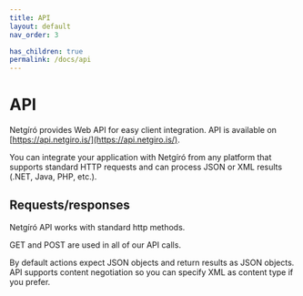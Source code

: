 ```yaml
---
title: API
layout: default
nav_order: 3

has_children: true
permalink: /docs/api
---
```


# API

Netgíró provides Web API for easy client integration. API is available on [https://api.netgiro.is/](https://api.netgiro.is/).

You can integrate your application with Netgíró from any platform that supports standard HTTP requests and can process JSON or XML results (.NET, Java, PHP, etc.).

## Requests/responses

Netgíró API works with standard http methods.

GET and POST are used in all of our API calls.

By default actions expect JSON objects and return results as JSON objects. API supports content negotiation so you can specify XML as content type if you prefer.